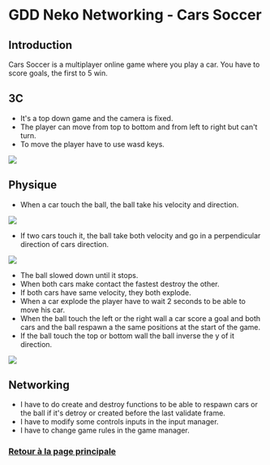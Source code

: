 # GDD Neko Networking - Cars Soccer 

## Introduction
 Cars Soccer is a multiplayer online game where you play a car.
 You have to score goals, the first to 5 win.
 
## 3C
* It's a top down game and the camera is fixed.
* The player can move from top to bottom and from left to right but can't turn.
* To move the player have to use wasd keys.

![](https://worgaros.github.io/Images/game.PNG)


## Physique
* When a car touch the ball, the ball take his velocity and direction.

![](https://worgaros.github.io/Images/balldir.PNG)


* If two cars touch it, the ball take both velocity and go in a perpendicular direction of cars direction.

![](https://worgaros.github.io/Images/ball2cars.PNG)


* The ball slowed down until it stops.
* When both cars make contact the fastest destroy the other.
* If both cars have same velocity, they both explode.
* When a car explode the player have to wait 2 seconds to be able to move his car.
* When the ball touch the left or the right wall a car score a goal and both cars and the ball respawn a the same positions at the start of the game.
* If the ball touch the top or bottom wall the ball inverse the y of it direction.

![](https://worgaros.github.io/Images/ballwall.PNG)


## Networking
* I have to do create and destroy functions to be able to respawn cars or the ball if it's detroy or created before the last validate frame.
* I have to modify some controls inputs in the input manager.
* I have to change game rules in the game manager.


### [Retour à la page principale](https://worgaros.github.io/)